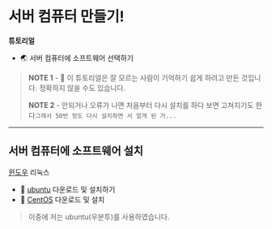 # 서버 컴퓨터 만들기!


**튜토리얼**

- 🌏 서버 컴퓨터에 소프트웨어 선택하기

> **NOTE 1** - 👋 이 튜토리얼은 잘 모르는 사람이 기억하기 쉽게 하려고 만든 것입니다. 정확하지 않을 수도 있습니다.
>
> **NOTE 2** - 안되거나 오류가 나면 처음부터 다시 설치를 하다 보면 고쳐지기도 한다`그래서 50번 정도 다시 설치하면 서 알게 된 거...`

----


## 서버 컴퓨터에 소프트웨어 설치

[윈도우](https://www.microsoft.com/ko-kr/software-download)
리눅스
- 🚀 [ubuntu](https://ubuntu.com/download/server) 다운로드 및 설치하기
- 🚀 [CentOS](https://www.centos.org/) 다운로드 및 설치


> 이중에 저는 ubuntu(우분투)를 사용하였습니다.
